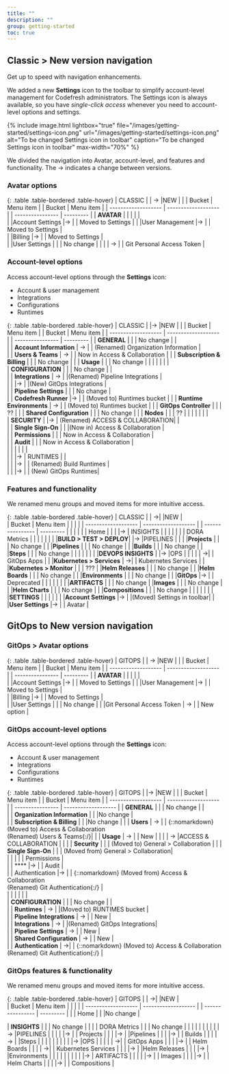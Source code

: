 ```yaml
---
title: ""
description: ""
group: getting-started
toc: true
---
```


## Classic > New version navigation
Get up to speed with navigation enhancements.  

We added a new **Settings** icon to the toolbar to simplify account-level management for Codefresh administrators.
The Settings icon is always available, so you have _single-click access_ whenever you need to account-level options and settings.



{% include 
  image.html 
  lightbox="true" 
  file="/images/getting-started/settings-icon.png" 
  url="/images/getting-started/settings-icon.png" 
  alt="To be changed Settings icon in toolbar" 
  caption="To be changed Settings icon in toolbar"
    max-width="70%" 
%}

We divided the navigation into Avatar, account-level, and features and functionality.  The &rarr; indicates a change between versions.

### Avatar options

{: .table .table-bordered .table-hover}
|  CLASSIC             |                               | &rarr; |NEW              |             |
|  Bucket              | Menu item                     | | Bucket        |  Menu item           | 
| -------------------  | -------------------           |  | ---------------- | ---------  | 
| **AVATAR**           |                               |  |                  |            |     
|                       |Account Settings              |&rarr;  |                  | Moved to Settings  |
|                       |User Management               |&rarr;  |                  | Moved to Settings  |               
|                       |Billing                       |&rarr;  |                  | Moved to Settings  |             
|                       |User Settings                 |        |                  | No change                 |
|                       |                              | &rarr; |                  | Git Personal Access Token |

### Account-level options

Access account-level options through the **Settings** icon: 
* Account & user management
* Integrations
* Configurations
* Runtimes



{: .table .table-bordered .table-hover}
|  CLASSIC             |                               |&rarr; |NEW           |           |
|  Bucket              | Menu item                     |       | Bucket        |  Menu item           | 
| -------------------  | -------------------           |  | ----------------  | ---------     | 
| **GENERAL**          |                               |  | No change         |                          |       
|                      | **Account Information**       | &rarr; |                   | (Renamed) Organization Information |       
|                      | **Users & Teams**             | &rarr; |                   | Now in Access & Collaboration |
|                      | **Subscription & Billing**    |  |                   | No change                |
|                      | **Usage**                     |  |                   | No change                |
|                      |                               |  |                   |                          |       
| **CONFIGURATION**    |                               |  | No change         |                          |       
|                      | **Integrations**              | &rarr; |                   |(Renamed) Pipeline Integrations |       
|                      |                               |&rarr;  |                   |(New) GitOps Integrations |       
|                      | **Pipeline Settings**         |  |                   | No change                |       
|                      | **Codefresh Runner**          |&rarr;  |                   | (Moved to) Runtimes bucket |
|                      | **Runtime Environments**      | &rarr; |                   | (Moved to) Runtimes bucket |
|                      | **GitOps Controller**         |  |                   |  ??                       |
|                      | **Shared Configuration**      |  |                   | No change                |
|                      | **Nodes**                     |  |                   | ??                       |
|                      |                               |  |                   |                          |       
| **SECURITY**         |                               |&rarr;  | (Renamed) ACCESS & COLLABORATION|            |       
|                      | **Single Sign-On**            |  |                   |(Now in) Access & Collaboration |       
|                      | **Permissions**               |  |                   | Now in Access & Collaboration  |       
|                      | **Audit**                     |  |                   | Now in Access & Collaboration  |       
|                      |                               |  |                   |                          |       
|                      |                               |&rarr;  | RUNTIMES    |                                |       
|                      |                               |&rarr;  |                   | (Renamed) Build Runtimes  |       
|                      |                               |&rarr;  |                   |  (New) GitOps Runtimes|       



### Features and functionality
We renamed menu groups and moved items for more intuitive access. 

{: .table .table-bordered .table-hover}
|  CLASSIC             |                         | &rarr;|              |NEW          |    
|  Bucket              | Menu item               | |                    |            | 
| -------------------  | -------------------     |  | ----------------  | ---------  | 
|                       |                        | |                    |  Home      |
|                       |                        |&rarr; | INSIGHTS       |            |
|                       |                        | |               | DORA Metrics |
|                       |                        | |               |            |
|**BUILD > TEST > DEPLOY**|                      |&rarr; |PIPELINES  |          |
|                       |**Projects**            | |               | No change  |
|                       |**Pipelines**           | |               | No change  |
|                       |**Builds**              | |              | No change  |
|                       |**Steps**               | |               | No change  |
|                       |                        | |               |            |
|**DEVOPS INSIGHTS**    |                        |&rarr; |OPS            |            |
|                       |                        | &rarr;|                | GitOps Apps | 
|                       |**Kubernetes > Services** | &rarr;|               | Kubernetes Services |
|                       |**Kubernetes > Monitor** | |               | ???
|                       |**Helm Releases**        | |               | No change  |
|                       |**Helm Boards**          | |               | No change  |
|                       |**Environments**         | |               | No change |
|                       |**GitOps**               |&rarr; |               | Deprecated  |
|                       |                         | |               |            |
|**ARTIFACTS**          |                         | | No change
|                       |**Images**               | |               |  No change |
|                       |**Helm Charts**          | |               |  No change |
|                       |**Compositions**         | |               |  No change |
|                       |                         | |               |            |
|**SETTINGS**           |                         | |               |            |
|                       |**Account Settings**     |&rarr; |               |(Moved) Settings in toolbar|
|                       |**User Settings**        |&rarr; |               | Avatar     |

## GitOps to New version navigation


### GitOps > Avatar options

{: .table .table-bordered .table-hover}
|  GITOPS             |                               | &rarr; |NEW              |             |
|  Bucket              | Menu item                     | | Bucket        |  Menu item           | 
| -------------------  | -------------------           |  | ---------------- | ---------  | 
| **AVATAR**           |                               |  |                  |            |     
|                       |Account Settings              |&rarr;  |                  | Moved to Settings  |
|                       |User Management               |&rarr;  |                  | Moved to Settings  |               
|                       |Billing                       |&rarr;  |                  | Moved to Settings  |             
|                       |User Settings                 |        |                  | No change          |
|                       |Git Personal Access Token    | &rarr; |                  |  New option              | 


### GitOps account-level options

Access account-level options through the **Settings** icon: 
* Account & user management
* Integrations
* Configurations
* Runtimes



{: .table .table-bordered .table-hover}
|  GITOPS             |                               |&rarr;  |NEW            |                      |
|  Bucket              | Menu item                     |       | Bucket        |  Menu item           | 
| -------------------  | -------------------           |       | ----------------  | -------------------    | 
| **GENERAL**          |                               |       | No change         |                          |       
|                      | **Organization Information**  |        |                  |No change                |       
|                      | **Subscription & Billing**    |        |                  |No change  |
|                      | **Users**                     | &rarr; |                  | {::nomarkdown} (Moved to) Access & Collaboration<br>(Renamed) Users & Teams{:/}|
|                      | **Usage**                     | &rarr; |                  | New                      |
|                      |                               | &rarr; |ACCESS & COLLABORATION   |                              |
|                      | **Security**                  |        |                          | (Moved to) General > Collaboration |
|                      | **Single Sign-On**            |        |                          | (Moved from) General > Collaboration|       
|                      |                               |         |                                     | Permissions  |       
|                      | ****                          |&rarr;   |                         | Audit   |    
|                      | Authentication                 |&rarr;   |                        | {::nomarkdown} (Moved from) Access & Collaboration<br>(Renamed) Git Authentication{:/}  |    
|                      |                               |        |                   |                                     |       
| **CONFIGURATION**    |                               |        | No change         |                                     |       
|                      | **Runtimes**                  | &rarr; |             |(Moved to) RUNTIMES bucket |       
|                      | **Pipeline Integrations**     | &rarr; |             | New               |       
|                      | **Integrations**              | &rarr; |             |(Renamed) GitOps Integrations|       
|                      | **Pipeline Settings**         | &rarr; |              | New               |       
|                      | **Shared Configuration**      | &rarr; |              | New               |       
|                      | **Authentication**            | &rarr;|               | {::nomarkdown} (Moved to) Access & Collaboration<br>(Renamed) Git Authentication{:/} |       

### GitOps features & functionality
We renamed menu groups and moved items for more intuitive access. 

{: .table .table-bordered .table-hover}
|  GITOPS             |                         | &rarr;|              |NEW          |    
|  Bucket              | Menu item               | |                    |            | 
| -------------------  | -------------------     |  | ----------------  | ---------  | 
|                      |  Home                   |  |                   |No change  |

| **INSIGHTS**          |                        |       | No change          |            |
|                       | DORA Metrics           |       |                    | No change  |
|                       |                        |       |                    |               |
|                       |                        |&rarr; |PIPELINES           |               |
|                       |                        |&rarr; |                    | Projects      |
|                       |                        |&rarr; |                    |Pipelines      |
|                       |                        |&rarr; |                    | Builds        |
|                       |                        |&rarr; |                    |Steps          |
|                       |                        |       |                    |               |
|                       |                        |&rarr; |OPS                 |               |
|                       |                        | &rarr;|                    | GitOps Apps    | 
|                       |                        |&rarr; |                    | Helm Boards        |
|                       |                        | &rarr;|                    | Kubernetes Services |
|                       |                        |&rarr; |                    |Helm Releases        |
|                       |                        |&rarr; |                    |Environments         |
|                       |                        |       |                    |                     |
|                       |                        |&rarr; | ARTIFACTS          |                     |
|                       |                        |&rarr; |                    | Images              |
|                       |                        |&rarr; |                    | Helm Charts         |
|                       |                        |&rarr; |                    | Compositions        |
